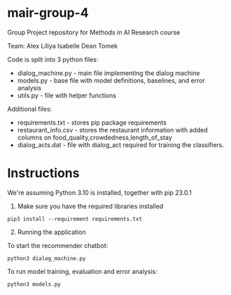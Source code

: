 # mair-group-4
Group Project repository for Methods in AI Research course

Team:
Alex
Liliya
Isabelle
Dean
Tomek 


Code is split into 3 python files:
- dialog_machine.py     - main file implementing the dialog machine
- models.py             - base file with model definitions, baselines, and error analysis
- utils.py              - file with helper functions

Additional files:
- requirements.txt      - stores pip package requirements
- restaurant_info.csv   - stores the restaurant information with added columns on food_quality,crowdedness,length_of_stay
- dialog_acts.dat       - file with dialog_act required for training the classifiers.

# Instructions 

We're assuming Python 3.10 is installed, together with pip 23.0.1

1. Make sure you have the required libraries installed
```
pip3 install --requirement requirements.txt
```

2. Running the application

To start the recommender chatbot:
```
python3 dialog_machine.py
```

To run model training, evaluation and error analysis:
```
python3 models.py
```


